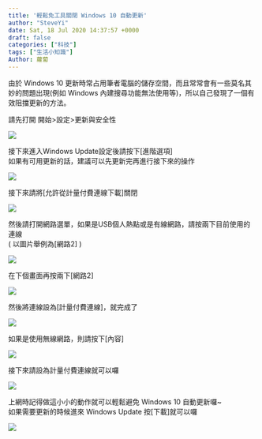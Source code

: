 ```yaml
---
title: '輕鬆免工具關閉 Windows 10 自動更新'
author: "SteveYi"
date: Sat, 18 Jul 2020 14:37:57 +0000
draft: false
categories: ["科技"]
tags: ["生活小知識"]
Author: 蘿蔔
---
```


由於 Windows 10 更新時常占用筆者電腦的儲存空間，而且常常會有一些莫名其妙的問題出現(例如 Windows 內建搜尋功能無法使用等)，所以自己發現了一個有效阻擋更新的方法。

請先打開 開始>設定>更新與安全性

![](https://static-a1.steveyi.net/media/blog/2020071810311417.png)

接下來進入Windows Update設定後請按下\[進階選項\]  
如果有可用更新的話，建議可以先更新完再進行接下來的操作

![](https://static-a1.steveyi.net/media/blog/2020071810332840.png)

接下來請將\[允許從計量付費連線下載\]關閉

![](https://static-a1.steveyi.net/media/blog/2020071813212146.png)

然後請打開網路選單，如果是USB個人熱點或是有線網路，請按兩下目前使用的連線  
( 以圖片舉例為\[網路2\] )

![](https://static-a1.steveyi.net/media/blog/2020071813265947.png)

在下個畫面再按兩下\[網路2\]

![](https://static-a1.steveyi.net/media/blog/2020071813281349.png)

然後將連線設為\[計量付費連線\]，就完成了

![](https://static-a1.steveyi.net/media/blog/2020071813345785.png)

如果是使用無線網路，則請按下\[內容\]

![](https://static-a1.steveyi.net/media/blog/2020071813371023.png)

接下來請設為計量付費連線就可以囉

![](https://static-a1.steveyi.net/media/blog/2020071813402994.png)

上網時記得做這小小的動作就可以輕鬆避免 Windows 10 自動更新囉~  
如果需要更新的時候進來 Windows Update 按\[下載\]就可以囉

![](https://static-a1.steveyi.net/media/blog/2020071814305227.png)
